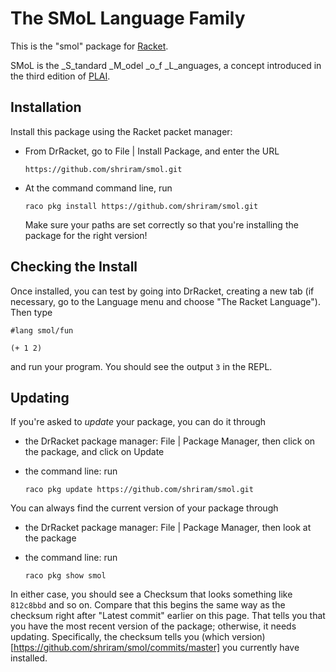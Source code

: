 # The SMoL Language Family

This is the "smol" package for [Racket](https://racket-lang.org/).

SMoL is the _S_tandard _M_odel _o_f _L_anguages, a concept introduced
in the third edition of [PLAI](https://plai.org/).

## Installation

Install this package using the Racket packet manager:

* From DrRacket, go to File | Install Package, and enter the URL

  `https://github.com/shriram/smol.git`

* At the command command line, run

  `raco pkg install https://github.com/shriram/smol.git`

  Make sure your paths are set correctly so that you're installing the
  package for the right version!

## Checking the Install

Once installed, you can test by going into DrRacket, creating a new
tab (if necessary, go to the Language menu and choose "The Racket
Language"). Then type
```
#lang smol/fun

(+ 1 2)
```
and run your program. You should see the output `3` in the REPL.

## Updating

If you're asked to _update_ your package, you can do it through

* the DrRacket package manager: File | Package Manager, then click on
  the package, and click on Update

* the command line: run

  `raco pkg update https://github.com/shriram/smol.git`

You can always find the current version of your package through

* the DrRacket package manager: File | Package Manager, then look at
  the package

* the command line: run

  `raco pkg show smol`

In either case, you should see a Checksum that looks something like
`812c8bbd` and so on. Compare that this begins the same way as the
checksum right after "Latest commit" earlier on this page. That tells
you that you have the most recent version of the package; otherwise,
it needs updating. Specifically, the checksum tells you
(which version)[https://github.com/shriram/smol/commits/master]
you currently have installed.
